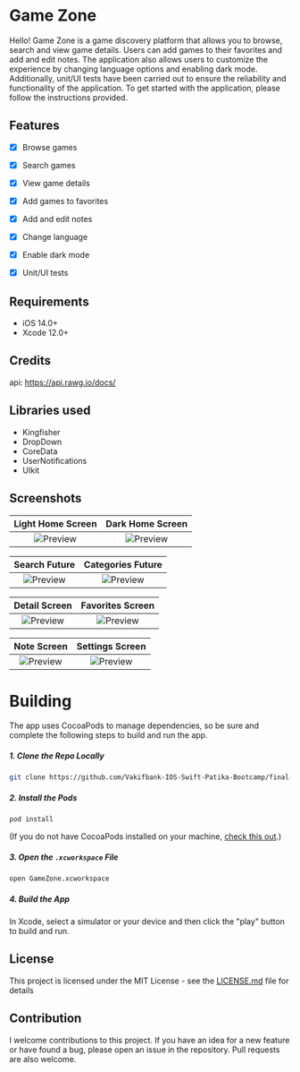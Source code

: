 # Game Zone 

Hello! Game Zone is a game discovery platform that allows you to browse, search and view game details. Users can add games to their favorites and add and edit notes. The application also allows users to customize the experience by changing language options and enabling dark mode. Additionally, unit/UI tests have been carried out to ensure the reliability and functionality of the application. To get started with the application, please follow the instructions provided.

## Features

- [x] Browse games
- [x] Search games
- [x] View game details
- [x] Add games to favorites
- [x] Add and edit notes
- [x] Change language
- [x] Enable dark mode
- [x] Unit/UI tests


## Requirements

- iOS 14.0+
- Xcode 12.0+

## Credits

api: https://api.rawg.io/docs/


## Libraries used

- Kingfisher
- DropDown
- CoreData
- UserNotifications
- UIkit


## Screenshots

Light Home Screen | Dark Home Screen 
:-------------------------: | :-------------------------: 
![Preview](https://user-images.githubusercontent.com/44553346/208309068-754ba131-274f-41f0-9555-905e2bcd3f4a.png) | ![Preview](https://user-images.githubusercontent.com/44553346/208309069-6a596311-33d8-46ae-9f22-260fa60134f4.png)

Search Future  | Categories Future
:-------------------------: | :-------------------------:
![Preview](https://user-images.githubusercontent.com/44553346/208309072-644a2366-8780-43e3-ac60-ed13c8825a12.png) | ![Preview](https://user-images.githubusercontent.com/44553346/208309066-fc9a2fb0-4608-42e8-81e0-cd053a5e46df.png)

Detail Screen  | Favorites Screen 
:-------------------------: | :-------------------------:
![Preview](https://user-images.githubusercontent.com/44553346/208309058-84694e33-853d-4f13-98c5-98112cda5fe6.png) | ![Preview](https://user-images.githubusercontent.com/44553346/208309067-de3dfe6d-a37f-4bfe-8c69-036ea48960ab.png)

Note Screen  | Settings Screen 
:-------------------------: | :-------------------------:
![Preview](https://user-images.githubusercontent.com/44553346/208309070-08ea2d60-15b0-4663-81c8-a71f85240490.png) | ![Preview](https://user-images.githubusercontent.com/44553346/208309074-bd65ab94-b48d-451c-85d8-a0f040c5a4fe.png)

# Building

The app uses CocoaPods to manage dependencies, so be sure and complete the following steps to build and run the app.

##### 1. Clone the Repo Locally
```Bash
git clone https://github.com/Vakifbank-IOS-Swift-Patika-Bootcamp/final-project-eminsaygi.git
```
##### 2. Install the Pods
```Bash
pod install
```
(If you do not have CocoaPods installed on your machine, [check this out](https://cocoapods.org/#install).)

##### 3. Open the `.xcworkspace` File
```Bash
open GameZone.xcworkspace
```
##### 4. Build the App
In Xcode, select a simulator or your device and then click the "play" button to build and run.


## License

This project is licensed under the MIT License - see the [LICENSE.md](LICENSE.md) file for details

## Contribution
I welcome contributions to this project. If you have an idea for a new feature or have found a bug, please open an issue in the repository. Pull requests are also welcome.